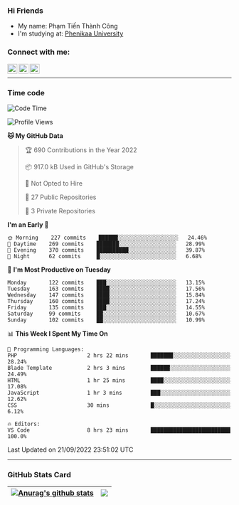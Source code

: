 ### Hi Friends

- My name: Phạm Tiến Thành Công
- I'm studying at: [Phenikaa University]


### Connect with me:
[<img align="left" alt="PhamTienThanhCong | Facebook" width="22px" src="https://upload.wikimedia.org/wikipedia/commons/thumb/1/16/Facebook-icon-1.png/640px-Facebook-icon-1.png" />][facebook]
[<img align="left" alt="PhamTienThanhCong | Zalo" width="22px" src="https://www.anphatpc.com.vn/template/anphat_2020v2/images/icon-zalo.jpg" />][zalo]
[<img align="left" alt="PhamTienThanhCong | LinkedIn" width="22px" src="https://cdn3.iconfinder.com/data/icons/inficons/512/linkedin.png" />][linkedin]

<br />

---

### Time code

<!--START_SECTION:waka-->
![Code Time](http://img.shields.io/badge/Code%20Time-562%20hrs%2045%20mins-blue)

![Profile Views](http://img.shields.io/badge/Profile%20Views-19-blue)

**🐱 My GitHub Data** 

> 🏆 690 Contributions in the Year 2022
 > 
> 📦 917.0 kB Used in GitHub's Storage 
 > 
> 🚫 Not Opted to Hire
 > 
> 📜 27 Public Repositories 
 > 
> 🔑 3 Private Repositories  
 > 
**I'm an Early 🐤** 

```text
🌞 Morning    227 commits    ██████░░░░░░░░░░░░░░░░░░░   24.46% 
🌆 Daytime    269 commits    ███████░░░░░░░░░░░░░░░░░░   28.99% 
🌃 Evening    370 commits    ██████████░░░░░░░░░░░░░░░   39.87% 
🌙 Night      62 commits     █░░░░░░░░░░░░░░░░░░░░░░░░   6.68%

```
📅 **I'm Most Productive on Tuesday** 

```text
Monday       122 commits    ███░░░░░░░░░░░░░░░░░░░░░░   13.15% 
Tuesday      163 commits    ████░░░░░░░░░░░░░░░░░░░░░   17.56% 
Wednesday    147 commits    ████░░░░░░░░░░░░░░░░░░░░░   15.84% 
Thursday     160 commits    ████░░░░░░░░░░░░░░░░░░░░░   17.24% 
Friday       135 commits    ███░░░░░░░░░░░░░░░░░░░░░░   14.55% 
Saturday     99 commits     ██░░░░░░░░░░░░░░░░░░░░░░░   10.67% 
Sunday       102 commits    ██░░░░░░░░░░░░░░░░░░░░░░░   10.99%

```


📊 **This Week I Spent My Time On** 

```text
💬 Programming Languages: 
PHP                      2 hrs 22 mins       ███████░░░░░░░░░░░░░░░░░░   28.24% 
Blade Template           2 hrs 3 mins        ██████░░░░░░░░░░░░░░░░░░░   24.49% 
HTML                     1 hr 25 mins        ████░░░░░░░░░░░░░░░░░░░░░   17.08% 
JavaScript               1 hr 3 mins         ███░░░░░░░░░░░░░░░░░░░░░░   12.62% 
CSS                      30 mins             █░░░░░░░░░░░░░░░░░░░░░░░░   6.12%

🔥 Editors: 
VS Code                  8 hrs 23 mins       █████████████████████████   100.0%

```


 Last Updated on 21/09/2022 23:51:02 UTC
<!--END_SECTION:waka-->

---

### GitHub Stats Card

| <a href="https://github.com/phamtienthanhcong"><img align="center" src="https://github-readme-stats.vercel.app/api?username=PhamTienThanhCong&show_icons=true&include_all_commits=true&theme=buefy&hide_border=true&theme=ocean_dark" alt="Anurag's github stats" /></a> | <a href="https://github.com/phamtienthanhcong"><img align="center" src="https://github-readme-stats.vercel.app/api/top-langs/?username=PhamTienThanhCong&layout=compact&theme=buefy&hide_border=true&theme=ocean_dark" /></a> |
| ------------- | ------------- |

[Phenikaa University]: https://phenikaa-uni.edu.vn/vi
[facebook]: https://www.facebook.com/phamtienthanhcong
[linkedin]: https://linkedin.com/in/phamtienthanhcong
[zalo]: https://zalo.me/0396396332
[tiktok]: https://www.tiktok.com/@phamtienthanhcong
[web]: https://github.com/PhamTienThanhCong/web_dev
[min project]: https://github.com/PhamTienThanhCong/Project-Of-Web
[c and cpp]: https://github.com/PhamTienThanhCong/Code_C_and_Cpro
[python]: https://github.com/PhamTienThanhCong/Python_beginer
